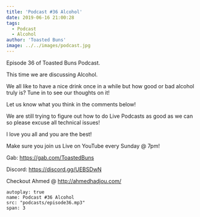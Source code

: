 ```yaml
---
title: 'Podcast #36 Alcohol'
date: 2019-06-16 21:00:28
tags:
  - Podcast
  - Alcohol
author: 'Toasted Buns'
image: ../../images/podcast.jpg
---
```

Episode 36 of Toasted Buns Podcast.

This time we are discussing Alcohol.

We all like to have a nice drink once in a while but how good or bad alcohol truly is? Tune in to see our thoughts on it!

Let us know what you think in the comments below!

We are still trying to figure out how to do Live Podcasts as good as we can so please excuse all technical issues!

I love you all and you are the best!

Make sure you join us Live on YouTube every Sunday @ 7pm!

Gab: https://gab.com/ToastedBuns

Discord: https://discord.gg/UEBSDwN

Checkout Ahmed @ http://ahmedhadjou.com/

<script async src="//pagead2.googlesyndication.com/pagead/js/adsbygoogle.js"></script><ins class="adsbygoogle" style="display:block; text-align:center;"  data-ad-layout="in-article"  data-ad-format="fluid"  data-ad-client="ca-pub-2164900147810573"  data-ad-slot="8817307412"></ins><script>(adsbygoogle = window.adsbygoogle || []).push({});</script>


```audio
autoplay: true
name: Podcast #36 Alcohol
src: "podcasts/episode36.mp3"
span: 3
```
